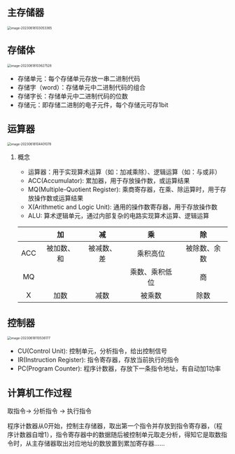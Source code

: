 ## 主存储器

<img src="https://typro-zh.oss-cn-shanghai.aliyuncs.com/imgs/image-20230618103053365.png" alt="image-20230618103053365" style="zoom:50%;" />

## 存储体

<img src="https://typro-zh.oss-cn-shanghai.aliyuncs.com/imgs/image-20230618103627528.png" alt="image-20230618103627528" style="zoom:50%;" />

- 存储单元：每个存储单元存放一串二进制代码
- 存储字（word）：存储单元中二进制代码的组合
- 存储字长：存储单元中二进制代码的位数
- 存储元：即存储二进制的电子元件，每个存储元可存1bit

## 运算器

<img src="https://typro-zh.oss-cn-shanghai.aliyuncs.com/imgs/image-20230618104401078.png" alt="image-20230618104401078" style="zoom:50%;" />

1. 概念

   - 运算器：用于实现算术运算（如：加减乘除）、逻辑运算（如：与或非）
   - ACC(Accumulator): 累加器，用于存放操作数，或运算结果
   - MQ(Multiple-Quotient Register): 乘商寄存器，在乘、除运算时，用于存放操作数或运算结果
   - X(Arithmetic and Logic Unit): 通用的操作数寄存器，用于存放操作数
   - ALU: 算术逻辑单元，通过内部复杂的电路实现算术运算、逻辑运算

   |      |     加     |     减     |       乘       |      除      |
   | :--: | :--------: | :--------: | :------------: | :----------: |
   | ACC  | 被加数、和 | 被减数、差 |    乘积高位    | 被除数、余数 |
   |  MQ  |            |            | 乘数、乘积低位 |      商      |
   |  X   |    加数    |    减数    |     被乘数     |     除数     |

## 控制器

<img src="https://typro-zh.oss-cn-shanghai.aliyuncs.com/imgs/image-20230618110536177.png" alt="image-20230618110536177" style="zoom:50%;" />

- CU(Control Unit): 控制单元，分析指令，给出控制信号
- IR(Instruction Register): 指令寄存器，存放当前执行的指令
- PC(Program Counter): 程序计数器，存放下一条指令地址，有自动加1功率

## 计算机工作过程

取指令-> 分析指令 -> 执行指令

程序计数器从0开始，控制主存储器，取出第一个指令并存放到指令寄存器，（程序计数器自增1），指令寄存器中的数据随后被控制单元取走分析，得知它是取数指令时，从主存储器取出对应地址的数放置到累加寄存器......